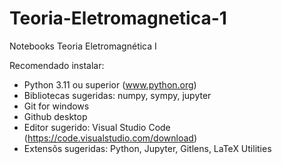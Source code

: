 # Teoria-Eletromagnetica-1
Notebooks Teoria Eletromagnética I

Recomendado instalar:
- Python 3.11 ou superior (www.python.org)
 - Bibliotecas sugeridas: numpy, sympy, jupyter
- Git for windows
- Github desktop
- Editor sugerido: Visual Studio Code (https://code.visualstudio.com/download)
 - Extensõs sugeridas: Python, Jupyter, Gitlens, LaTeX Utilities
